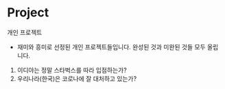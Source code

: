 # Project
개인 프로젝트

- 재미와 흥미로 선정된 개인 프로젝트들입니다. 완성된 것과 미완된 것들 모두 올립니다.
1. 이디야는 정말 스타벅스를 따라 입점하는가?
2. 우리나라(한국)은 코로나에 잘 대처하고 있는가?
